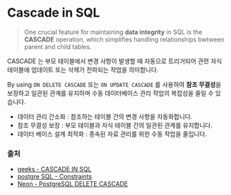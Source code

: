 # Cascade in SQL

> One crucial feature for maintaining **data integrity** in SQL is the **CASCADE** operation, which simplifies handling relationships bwtween parent and child tables.

CASCADE 는 부모 테이블에서 변경 사항이 발생할 때 자동으로 트리거되어 관련 자식 테이블에 업데이트 또는 삭제가 전파되는 작업을 의미합니다.

By using `ON DELETE CASCADE` 또는 `ON UPDATE CASCADE` 를 사용하여 **참조 무결성**을 보장하고 일관된 관계를 유지하며 수동 데이터베이스 관리 작업의 복잡성을 줄일 수 있습니다.

- 데이터 관리 간소화 : 참조하는 테이블 간의 변경 사항을 자동화합니다.
- 참조 무결성 보장 : 부모 테이블과 자식 테이블 간의 일관된 관계를 유지합니다.
- 데이터 베이스 설계 최적화 : 종속된 자료 관리를 위한 수동 작업을 줄입니다.

### 출처

- [geeks - CASCADE IN SQL](https://www.geeksforgeeks.org/cascade-in-sql/)
- [postgre SQL - Constraints ](https://www.postgresql.org/docs/current/ddl-constraints.html)
- [Neon - PostgreSQL DELETE CASCADE](https://neon.tech/postgresql/postgresql-tutorial/postgresql-delete-cascade)
